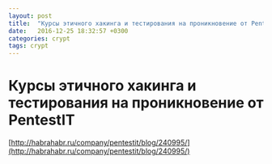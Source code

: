```yaml
---
layout: post
title:  "Курсы этичного хакинга и тестирования на проникновение от PentestIT"
date:   2016-12-25 18:32:57 +0300
categories: crypt
tags: crypt
---
```


# Курсы этичного хакинга и тестирования на проникновение от PentestIT
[http://habrahabr.ru/company/pentestit/blog/240995/](http://habrahabr.ru/company/pentestit/blog/240995/)